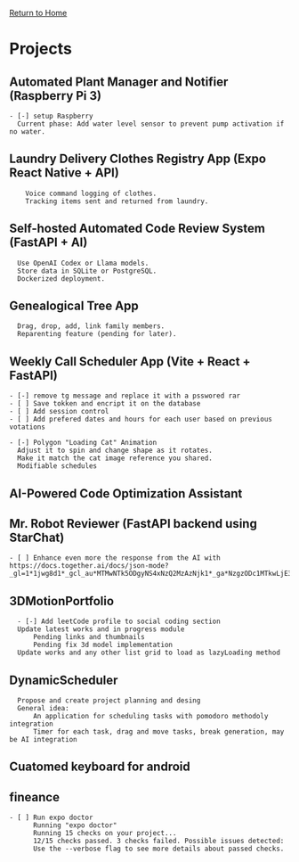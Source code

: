 [Return to Home](../index)

# Projects

  ## Automated Plant Manager and Notifier (Raspberry Pi 3)

    - [-] setup Raspberry
      Current phase: Add water level sensor to prevent pump activation if no water.

  ## Laundry Delivery Clothes Registry App (Expo React Native + API)

        Voice command logging of clothes.
        Tracking items sent and returned from laundry.

  ## Self-hosted Automated Code Review System (FastAPI + AI)

      Use OpenAI Codex or Llama models.
      Store data in SQLite or PostgreSQL.
      Dockerized deployment.

  ## Genealogical Tree App

      Drag, drop, add, link family members.
      Reparenting feature (pending for later).

  ## Weekly Call Scheduler App (Vite + React + FastAPI)

    - [-] remove tg message and replace it with a psswored rar
    - [ ] Save tokken and encript it on the database
    - [ ] Add session control
    - [ ] Add prefered dates and hours for each user based on previous votations

    - [-] Polygon "Loading Cat" Animation
      Adjust it to spin and change shape as it rotates.
      Make it match the cat image reference you shared.
      Modifiable schedules

  ## AI-Powered Code Optimization Assistant

  ## Mr. Robot Reviewer (FastAPI backend using StarChat)
    - [ ] Enhance even more the response from the AI with https://docs.together.ai/docs/json-mode?_gl=1*1jwg8d1*_gcl_au*MTMwNTk5ODgyNS4xNzQ2MzAzNjk1*_ga*NzgzODc1MTkwLjE3NDYzMDM2OTQ.*_ga_BS43X21GZ2*czE3NDk2MzA2MDUkbzkkZzEkdDE3NDk2MzA2MjIkajQzJGwwJGgw*_ga_BBHKJ5V8S0*czE3NDk2MzA2MDUkbzkkZzEkdDE3NDk2MzA2MjIkajQzJGwwJGgw
  
  ## 3DMotionPortfolio

      - [-] Add leetCode profile to social coding section
      Update latest works and in progress module
          Pending links and thumbnails
          Pending fix 3d model implementation
      Update works and any other list grid to load as lazyLoading method

  ## DynamicScheduler

      Propose and create project planning and desing
      General idea:
          An application for scheduling tasks with pomodoro methodoly integration
          Timer for each task, drag and move tasks, break generation, may be AI integration

  ## Cuatomed keyboard for android

  ## fineance
    - [ ] Run expo doctor
          Running "expo doctor"
          Running 15 checks on your project...
          12/15 checks passed. 3 checks failed. Possible issues detected:
          Use the --verbose flag to see more details about passed checks.
